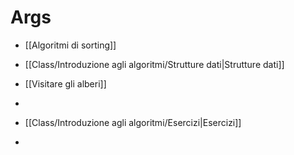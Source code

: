 # Args
- [[Algoritmi di sorting]]
- [[Class/Introduzione agli algoritmi/Strutture dati|Strutture dati]]
- [[Visitare gli alberi]]
- 

- [[Class/Introduzione agli algoritmi/Esercizi|Esercizi]]
- 